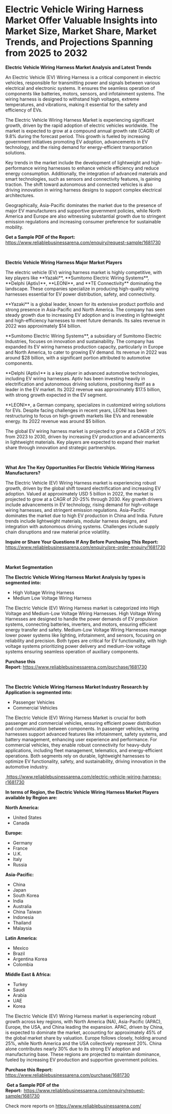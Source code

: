 <p><h1>Electric Vehicle Wiring Harness Market Offer Valuable Insights into Market Size, Market Share, Market Trends, and Projections Spanning from 2025 to 2032</h1></p><p><strong>Electric Vehicle Wiring Harness Market Analysis and Latest Trends</strong></p>
<p><p>An Electric Vehicle (EV) Wiring Harness is a critical component in electric vehicles, responsible for transmitting power and signals between various electrical and electronic systems. It ensures the seamless operation of components like batteries, motors, sensors, and infotainment systems. The wiring harness is designed to withstand high voltages, extreme temperatures, and vibrations, making it essential for the safety and efficiency of EVs.</p><p>The Electric Vehicle Wiring Harness Market is experiencing significant growth, driven by the rapid adoption of electric vehicles worldwide. The market is expected to grow at a compound annual growth rate (CAGR) of 9.8% during the forecast period. This growth is fueled by increasing government initiatives promoting EV adoption, advancements in EV technology, and the rising demand for energy-efficient transportation solutions.</p><p>Key trends in the market include the development of lightweight and high-performance wiring harnesses to enhance vehicle efficiency and reduce energy consumption. Additionally, the integration of advanced materials and smart technologies, such as sensors and connectivity features, is gaining traction. The shift toward autonomous and connected vehicles is also driving innovation in wiring harness designs to support complex electrical architectures.</p><p>Geographically, Asia-Pacific dominates the market due to the presence of major EV manufacturers and supportive government policies, while North America and Europe are also witnessing substantial growth due to stringent emission regulations and increasing consumer preference for sustainable mobility.</p></p>
<p><strong>Get a Sample PDF of the Report:&nbsp;</strong> <a href="https://www.reliablebusinessarena.com/enquiry/request-sample/1681730?utm_campaign=1891&utm_medium=2&utm_source=Github&utm_content=ia&utm_term=23012025&utm_id=electric-vehicle-wiring-harness">https://www.reliablebusinessarena.com/enquiry/request-sample/1681730</a></p>
<p>&nbsp;</p>
<p><strong>Electric Vehicle Wiring Harness Major Market Players</strong></p>
<p><p>The electric vehicle (EV) wiring harness market is highly competitive, with key players like **Yazaki**, **Sumitomo Electric Wiring Systems**, **Delphi (Aptiv)**, **LEONI**, and **TE Connectivity** dominating the landscape. These companies specialize in producing high-quality wiring harnesses essential for EV power distribution, safety, and connectivity.</p><p>**Yazaki** is a global leader, known for its extensive product portfolio and strong presence in Asia-Pacific and North America. The company has seen steady growth due to increasing EV adoption and is investing in lightweight and high-efficiency harnesses to meet future demands. Its sales revenue in 2022 was approximately $14 billion.</p><p>**Sumitomo Electric Wiring Systems**, a subsidiary of Sumitomo Electric Industries, focuses on innovation and sustainability. The company has expanded its EV wiring harness production capacity, particularly in Europe and North America, to cater to growing EV demand. Its revenue in 2022 was around $28 billion, with a significant portion attributed to automotive components.</p><p>**Delphi (Aptiv)** is a key player in advanced automotive technologies, including EV wiring harnesses. Aptiv has been investing heavily in electrification and autonomous driving solutions, positioning itself as a leader in the EV market. Its 2022 revenue was approximately $17.5 billion, with strong growth expected in the EV segment.</p><p>**LEONI**, a German company, specializes in customized wiring solutions for EVs. Despite facing challenges in recent years, LEONI has been restructuring to focus on high-growth markets like EVs and renewable energy. Its 2022 revenue was around $5 billion.</p><p>The global EV wiring harness market is projected to grow at a CAGR of 20% from 2023 to 2030, driven by increasing EV production and advancements in lightweight materials. Key players are expected to expand their market share through innovation and strategic partnerships.</p></p>
<p>&nbsp;</p>
<p><strong>What Are The Key Opportunities For Electric Vehicle Wiring Harness Manufacturers?</strong></p>
<p><p>The Electric Vehicle (EV) Wiring Harness market is experiencing robust growth, driven by the global shift toward electrification and increasing EV adoption. Valued at approximately USD 5 billion in 2022, the market is projected to grow at a CAGR of 20-25% through 2030. Key growth drivers include advancements in EV technology, rising demand for high-voltage wiring harnesses, and stringent emission regulations. Asia-Pacific dominates the market due to high EV production in China and India. Future trends include lightweight materials, modular harness designs, and integration with autonomous driving systems. Challenges include supply chain disruptions and raw material price volatility.</p></p>
<p><strong>Inquire or Share Your Questions If Any Before Purchasing This Report:</strong> <a href="https://www.reliablebusinessarena.com/enquiry/pre-order-enquiry/1681730?utm_campaign=1891&utm_medium=2&utm_source=Github&utm_content=ia&utm_term=23012025&utm_id=electric-vehicle-wiring-harness">https://www.reliablebusinessarena.com/enquiry/pre-order-enquiry/1681730</a></p>
<p>&nbsp;</p>
<p><strong>Market Segmentation</strong></p>
<p><strong>The Electric Vehicle Wiring Harness Market Analysis by types is segmented into:</strong></p>
<p><ul><li>High Voltage Wiring Harness</li><li>Medium Low Voltage Wiring Harness</li></ul></p>
<p><p>The Electric Vehicle (EV) Wiring Harness market is categorized into High Voltage and Medium-Low Voltage Wiring Harnesses. High Voltage Wiring Harnesses are designed to handle the power demands of EV propulsion systems, connecting batteries, inverters, and motors, ensuring efficient energy transfer and safety. Medium-Low Voltage Wiring Harnesses manage lower power systems like lighting, infotainment, and sensors, focusing on reliability and precision. Both types are critical for EV functionality, with high voltage systems prioritizing power delivery and medium-low voltage systems ensuring seamless operation of auxiliary components.</p></p>
<p><strong>Purchase this Report:&nbsp;</strong><a href="https://www.reliablebusinessarena.com/purchase/1681730?utm_campaign=1891&utm_medium=2&utm_source=Github&utm_content=ia&utm_term=23012025&utm_id=electric-vehicle-wiring-harness">https://www.reliablebusinessarena.com/purchase/1681730</a></p>
<p>&nbsp;</p>
<p><strong>The Electric Vehicle Wiring Harness Market Industry Research by Application is segmented into:</strong></p>
<p><ul><li>Passenger Vehicles</li><li>Commercial Vehicles</li></ul></p>
<p><p>The Electric Vehicle (EV) Wiring Harness Market is crucial for both passenger and commercial vehicles, ensuring efficient power distribution and communication between components. In passenger vehicles, wiring harnesses support advanced features like infotainment, safety systems, and battery management, enhancing user experience and performance. For commercial vehicles, they enable robust connectivity for heavy-duty applications, including fleet management, telematics, and energy-efficient operations. Both segments rely on durable, lightweight harnesses to optimize EV functionality, safety, and sustainability, driving innovation in the automotive industry.</p></p>
<p><a href="https://www.reliablebusinessarena.com/electric-vehicle-wiring-harness-r1681730?utm_campaign=1891&utm_medium=2&utm_source=Github&utm_content=ia&utm_term=23012025&utm_id=electric-vehicle-wiring-harness">&nbsp;https://www.reliablebusinessarena.com/electric-vehicle-wiring-harness-r1681730</a></p>
<p><strong>In terms of Region, the Electric Vehicle Wiring Harness Market Players available by Region are:</strong></p>
<p>
    <p> <strong> North America: </strong>
        <ul>
            <li>United States</li>
            <li>Canada</li>
        </ul>
        </p> 
    <p> <strong> Europe: </strong>
        <ul>
            <li>Germany</li>
            <li>France</li>
            <li>U.K.</li>
            <li>Italy</li>
            <li>Russia</li>
        </ul>
        </p> 
    <p> <strong> Asia-Pacific: </strong>
        <ul>
            <li>China</li>
            <li>Japan</li>
            <li>South Korea</li>
            <li>India</li>
            <li>Australia</li>
            <li>China Taiwan</li>
            <li>Indonesia</li>
            <li>Thailand</li>
            <li>Malaysia</li>
        </ul>
        </p> 
    <p> <strong> Latin America: </strong>
        <ul>
            <li>Mexico</li>
            <li>Brazil</li>
            <li>Argentina Korea</li>
            <li>Colombia</li>
        </ul>
        </p> 
    <p> <strong> Middle East & Africa: </strong>
        <ul>
            <li>Turkey</li>
            <li>Saudi</li>
            <li>Arabia</li>
            <li>UAE</li>
            <li>Korea</li>
        </ul>
    </p>
    </p>
<p><p>The Electric Vehicle (EV) Wiring Harness market is experiencing robust growth across key regions, with North America (NA), Asia-Pacific (APAC), Europe, the USA, and China leading the expansion. APAC, driven by China, is expected to dominate the market, accounting for approximately 45% of the global market share by valuation. Europe follows closely, holding around 25%, while North America and the USA collectively represent 20%. China alone contributes nearly 30% due to its strong EV adoption and manufacturing base. These regions are projected to maintain dominance, fueled by increasing EV production and supportive government policies.</p></p>
<p><strong>Purchase this Report: </strong><a href="https://www.reliablebusinessarena.com/purchase/1681730?utm_campaign=1891&utm_medium=2&utm_source=Github&utm_content=ia&utm_term=23012025&utm_id=electric-vehicle-wiring-harness">https://www.reliablebusinessarena.com/purchase/1681730</a></p>
<p>&nbsp;<strong>Get a Sample PDF of the Report:&nbsp;&nbsp;</strong><a href="https://www.reliablebusinessarena.com/enquiry/request-sample/1681730?utm_campaign=1891&utm_medium=2&utm_source=Github&utm_content=ia&utm_term=23012025&utm_id=electric-vehicle-wiring-harness">https://www.reliablebusinessarena.com/enquiry/request-sample/1681730</a></p>
<p><strong></strong></p>
<p>Check more reports on <a href="https://www.reliablebusinessarena.com/?utm_campaign=1891&utm_medium=2&utm_source=Github&utm_content=ia&utm_term=23012025&utm_id=electric-vehicle-wiring-harness">https://www.reliablebusinessarena.com/</a></p>